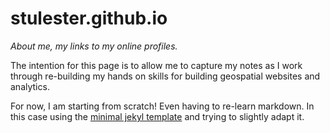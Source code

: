 # stulester.github.io

_About me, my links to my online profiles._

The intention for this page is to allow me to capture my notes as I work through re-building my hands on skills for building geospatial websites and analytics.

For now, I am starting from scratch! Even having to re-learn markdown. In this case using the [minimal jekyl template](https://github.com/pages-themes/minimal) and trying to slightly adapt it.
